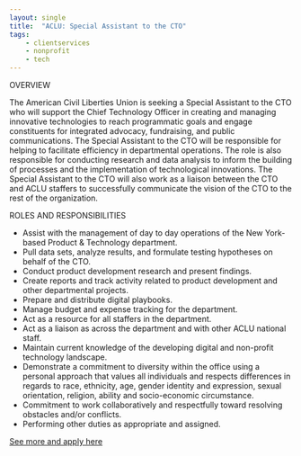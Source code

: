 ```yaml
---
layout: single
title:  "ACLU: Special Assistant to the CTO"
tags: 
    - clientservices
    - nonprofit
    - tech
---
```


OVERVIEW

The American Civil Liberties Union is seeking a Special Assistant to the CTO who will support the Chief Technology Officer in creating and managing innovative technologies to reach programmatic goals and engage constituents for integrated advocacy, fundraising, and public communications. The Special Assistant to the CTO will be responsible for helping to facilitate efficiency in departmental operations. The role is also responsible for conducting research and data analysis to inform the building of processes and the implementation of technological innovations. The Special Assistant to the CTO will also work as a liaison between the CTO and ACLU staffers to successfully communicate the vision of the CTO to the rest of the organization.

ROLES AND RESPONSIBILITIES

* Assist with the management of day to day operations of the New York-based Product & Technology department.
* Pull data sets, analyze results, and formulate testing hypotheses on behalf of the CTO.
* Conduct product development research and present findings.
* Create reports and track activity related to product development and other departmental projects.
* Prepare and distribute digital playbooks.
* Manage budget and expense tracking for the department.
* Act as a resource for all staffers in the department.
* Act as a liaison as across the department and with other ACLU national staff.
* Maintain current knowledge of the developing digital and non-profit technology landscape.
* Demonstrate a commitment to diversity within the office using a personal approach that values all individuals and respects differences in regards to race, ethnicity, age, gender identity and expression, sexual orientation, religion, ability and socio-economic circumstance.
* Commitment to work collaboratively and respectfully toward resolving obstacles and/or conflicts.
* Performing other duties as appropriate and assigned.

[See more and apply here](https://www.aclu.org/careers/special-assistant-cto-ptec-18-product-technology-department-new-york-ny)
